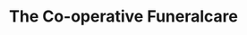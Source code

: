 ---
title: "The Co-operative Funeralcare"
url: /birmingham/the-co-operative-funeralcare-east-meadway/
shop: funeral directors
---